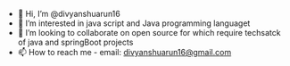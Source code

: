 - 👋 Hi, I’m @divyanshuarun16
- 👀 I’m interested in java script and Java programming languaget
- 💞️ I’m looking to collaborate on open source for which require techsatck of java and springBoot projects
- 📫 How to reach me - email: divyanshuarun16@gmail.com

<!---
divyanshuarun16/divyanshuarun16 is a ✨ special ✨ repository because its `README.md` (this file) appears on your GitHub profile.
You can click the Preview link to take a look at your changes.
--->
